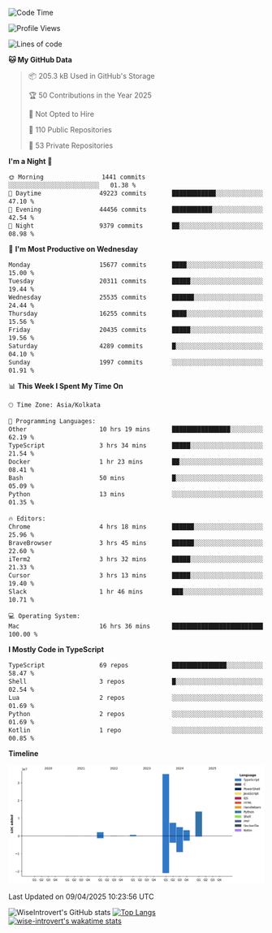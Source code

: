 <!--START_SECTION:waka-->
![Code Time](http://img.shields.io/badge/Code%20Time-2%2C329%20hrs%2026%20mins-blue)

![Profile Views](http://img.shields.io/badge/Profile%20Views-1-blue)

![Lines of code](https://img.shields.io/badge/From%20Hello%20World%20I%27ve%20Written-67.4%20million%20lines%20of%20code-blue)

**🐱 My GitHub Data** 

> 📦 205.3 kB Used in GitHub's Storage 
 > 
> 🏆 50 Contributions in the Year 2025
 > 
> 🚫 Not Opted to Hire
 > 
> 📜 110 Public Repositories 
 > 
> 🔑 53 Private Repositories 
 > 
**I'm a Night 🦉** 

```text
🌞 Morning                1441 commits        ░░░░░░░░░░░░░░░░░░░░░░░░░   01.38 % 
🌆 Daytime                49223 commits       ████████████░░░░░░░░░░░░░   47.10 % 
🌃 Evening                44456 commits       ███████████░░░░░░░░░░░░░░   42.54 % 
🌙 Night                  9379 commits        ██░░░░░░░░░░░░░░░░░░░░░░░   08.98 % 
```
📅 **I'm Most Productive on Wednesday** 

```text
Monday                   15677 commits       ████░░░░░░░░░░░░░░░░░░░░░   15.00 % 
Tuesday                  20311 commits       █████░░░░░░░░░░░░░░░░░░░░   19.44 % 
Wednesday                25535 commits       ██████░░░░░░░░░░░░░░░░░░░   24.44 % 
Thursday                 16255 commits       ████░░░░░░░░░░░░░░░░░░░░░   15.56 % 
Friday                   20435 commits       █████░░░░░░░░░░░░░░░░░░░░   19.56 % 
Saturday                 4289 commits        █░░░░░░░░░░░░░░░░░░░░░░░░   04.10 % 
Sunday                   1997 commits        ░░░░░░░░░░░░░░░░░░░░░░░░░   01.91 % 
```


📊 **This Week I Spent My Time On** 

```text
🕑︎ Time Zone: Asia/Kolkata

💬 Programming Languages: 
Other                    10 hrs 19 mins      ████████████████░░░░░░░░░   62.19 % 
TypeScript               3 hrs 34 mins       █████░░░░░░░░░░░░░░░░░░░░   21.54 % 
Docker                   1 hr 23 mins        ██░░░░░░░░░░░░░░░░░░░░░░░   08.41 % 
Bash                     50 mins             █░░░░░░░░░░░░░░░░░░░░░░░░   05.09 % 
Python                   13 mins             ░░░░░░░░░░░░░░░░░░░░░░░░░   01.35 % 

🔥 Editors: 
Chrome                   4 hrs 18 mins       ██████░░░░░░░░░░░░░░░░░░░   25.96 % 
BraveBrowser             3 hrs 45 mins       ██████░░░░░░░░░░░░░░░░░░░   22.60 % 
iTerm2                   3 hrs 32 mins       █████░░░░░░░░░░░░░░░░░░░░   21.33 % 
Cursor                   3 hrs 13 mins       █████░░░░░░░░░░░░░░░░░░░░   19.40 % 
Slack                    1 hr 46 mins        ███░░░░░░░░░░░░░░░░░░░░░░   10.71 % 

💻 Operating System: 
Mac                      16 hrs 36 mins      █████████████████████████   100.00 % 
```

**I Mostly Code in TypeScript** 

```text
TypeScript               69 repos            ███████████████░░░░░░░░░░   58.47 % 
Shell                    3 repos             █░░░░░░░░░░░░░░░░░░░░░░░░   02.54 % 
Lua                      2 repos             ░░░░░░░░░░░░░░░░░░░░░░░░░   01.69 % 
Python                   2 repos             ░░░░░░░░░░░░░░░░░░░░░░░░░   01.69 % 
Kotlin                   1 repo              ░░░░░░░░░░░░░░░░░░░░░░░░░   00.85 % 
```



**Timeline**

![Lines of Code chart](https://raw.githubusercontent.com/wise-introvert/wise-introvert/master/assets/bar_graph.png)


 Last Updated on 09/04/2025 10:23:56 UTC
<!--END_SECTION:waka-->

![WiseIntrovert's GitHub stats](https://github-readme-stats.vercel.app/api?username=wise-introvert&count_private=true&show_icons=true)
[![Top Langs](https://github-readme-stats.vercel.app/api/top-langs/?username=wise-introvert&langs_count=10)](https://github.com/anuraghazra/github-readme-stats)
[![wise-introvert's wakatime stats](https://github-readme-stats.vercel.app/api/wakatime?username=wiseintrovert)](https://github.com/anuraghazra/github-readme-stats)
